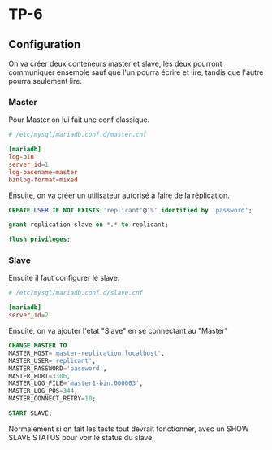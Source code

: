 # TP-6

## Configuration

On va créer deux conteneurs master et slave, les deux pourront communiquer ensemble sauf que l'un pourra écrire et lire, tandis que l'autre pourra seulement lire.

### Master

Pour Master on lui fait une conf classique.

````conf
# /etc/mysql/mariadb.conf.d/master.cnf

[mariadb]
log-bin
server_id=1
log-basename=master
binlog-format=mixed
````

Ensuite, on va créer un utilisateur autorisé à faire de la réplication.

````sql
CREATE USER IF NOT EXISTS 'replicant'@'%' identified by 'password';

grant replication slave on *.* to replicant;

flush privileges;
````

### Slave
Ensuite il faut configurer le slave.

````conf
# /etc/mysql/mariadb.conf.d/slave.cnf

[mariadb]
server_id=2
````

Ensuite, on va ajouter l'état "Slave" en se connectant au "Master"

````sql
CHANGE MASTER TO
MASTER_HOST='master-replication.localhost',
MASTER_USER='replicant',
MASTER_PASSWORD='password',
MASTER_PORT=3306,
MASTER_LOG_FILE='master1-bin.000003',
MASTER_LOG_POS=344,
MASTER_CONNECT_RETRY=10;

START SLAVE;
````

Normalement si on fait les tests tout devrait fonctionner, avec un SHOW SLAVE STATUS pour voir le status du slave.
